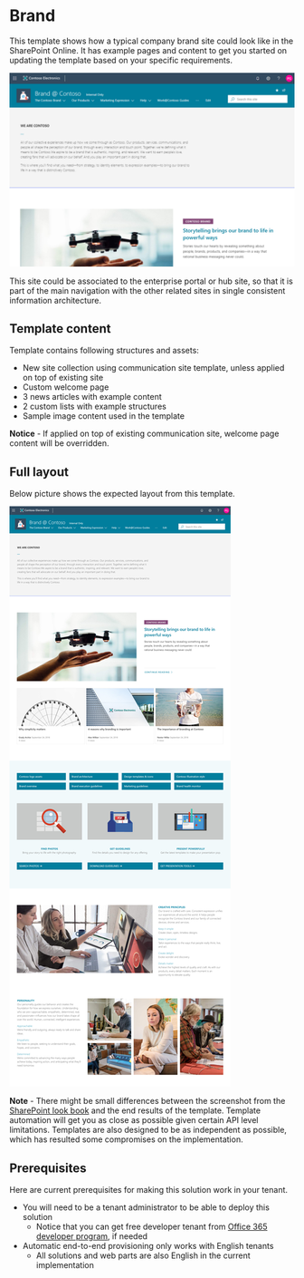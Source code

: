 # Brand

This template shows how a typical company brand site could look like in the SharePoint Online. It has example pages and content to get you started on updating the template based on your specific requirements.

![Brand at Contoso top pic](./top-brand.png)

This site could be associated to the enterprise portal or hub site, so that it is part of the main navigation with the other related sites in single consistent information architecture.

## Template content

Template contains following structures and assets:

- New site collection using communication site template, unless applied on top of existing site
- Custom welcome page
- 3 news articles with example content
- 2 custom lists with example structures
- Sample image content used in the template

**Notice** - If applied on top of existing communication site, welcome page content will be overridden.

## Full layout

Below picture shows the expected layout from this template.

![Full layout](./full-layout-brand.png)

**Note** - There might be small differences between the screenshot from the [SharePoint look book](https://spdesign.azurewebsites.net) and the end results of the template. Template automation will get you as close as possible given certain API level limitations. Templates are also designed to be as independent as possible, which has resulted some compromises on the implementation.

## Prerequisites

Here are current prerequisites for making this solution work in your tenant.

- You will need to be a tenant administrator to be able to deploy this solution
    - Notice that you can get free developer tenant from [Office 365 developer program](https://developer.microsoft.com/en-us/office/dev-program), if needed
- Automatic end-to-end provisioning only works with English tenants
    - All solutions and web parts are also English in the current implementation